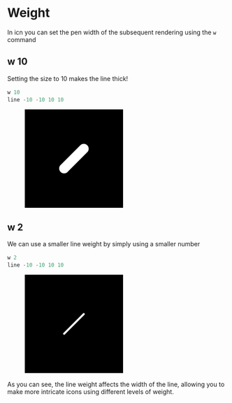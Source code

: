 # Weight

In icn you can set the pen width of the subsequent rendering using the `w` command

## w 10

Setting the size to 10 makes the line thick!

```javascript
w 10
line -10 -10 10 10
```

<figure><img src="../.gitbook/assets/image (1).png" alt="" width="225"><figcaption></figcaption></figure>

## w 2

We can use a smaller line weight by simply using a smaller number

```javascript
w 2
line -10 -10 10 10
```

<figure><img src="../.gitbook/assets/image (5).png" alt="" width="225"><figcaption></figcaption></figure>

As you can see, the line weight affects the width of the line, allowing you to make more intricate icons using different levels of weight.

